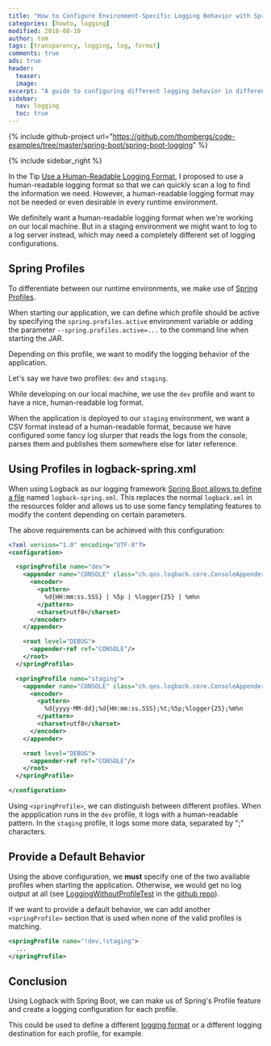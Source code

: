 ```yaml
---
title: "How to Configure Environment-Specific Logging Behavior with Spring Boot" 
categories: [howto, logging]
modified: 2018-08-10
author: tom
tags: [transparency, logging, log, format]
comments: true
ads: true
header:
  teaser: 
  image: 
excerpt: "A guide to configuring different logging behavior in different runtime environments."
sidebar:
  nav: logging
  toc: true
---
```


{% include github-project url="https://github.com/thombergs/code-examples/tree/master/spring-boot/spring-boot-logging" %}

{% include sidebar_right %}

In the Tip [Use a Human-Readable Logging Format](/logging-format), I proposed to use a human-readable logging format
so that we can quickly scan a log to find the information we need. However, a human-readable
logging format may not be needed or even desirable in every runtime environment. 

We definitely want a human-readable logging format when we're working on our local machine.
But in a staging environment we might want to log to a log server instead, which may
need a completely different set of logging configurations.

## Spring Profiles

To differentiate between our runtime environments, we make use 
of [Spring Profiles](https://docs.spring.io/spring-boot/docs/current/reference/html/boot-features-profiles.html).

When starting our application, we can define which profile should be active by specifying
the `spring.profiles.active` environment variable or adding the parameter 
`--spring.profiles.active=...` to the command line when starting the JAR.

Depending on this profile, we want to modify the logging behavior of the application. 

Let's say we have two profiles: `dev` and `staging`. 

While developing on our local
machine, we use the `dev` profile and 
want to have a nice, human-readable log format.

When the application is deployed to our `staging` environment, we want a CSV format
instead of a human-readable format, because we have configured some fancy log slurper that reads the logs from
the console, parses them and publishes them somewhere else for later reference. 

## Using Profiles in logback-spring.xml

When using Logback as our logging framework [Spring Boot allows to define a file](https://docs.spring.io/spring-boot/docs/current/reference/html/howto-logging.html#howto-configure-logback-for-logging) named `logback-spring.xml`. This replaces
the normal `logback.xml` in the resources folder and allows 
us to use some fancy templating features to
modify the content depending on certain parameters.

The above requirements can be achieved with this configuration:

```xml
<?xml version="1.0" encoding="UTF-8"?>
<configuration>

  <springProfile name="dev">
    <appender name="CONSOLE" class="ch.qos.logback.core.ConsoleAppender">
      <encoder>
        <pattern>
          %d{HH:mm:ss.SSS} | %5p | %logger{25} | %m%n
        </pattern>
        <charset>utf8</charset>
      </encoder>
    </appender>

    <root level="DEBUG">
      <appender-ref ref="CONSOLE"/>
    </root>
  </springProfile>

  <springProfile name="staging">
    <appender name="CONSOLE" class="ch.qos.logback.core.ConsoleAppender">
      <encoder>
        <pattern>
          %d{yyyy-MM-dd};%d{HH:mm:ss.SSS};%t;%5p;%logger{25};%m%n
        </pattern>
        <charset>utf8</charset>
      </encoder>
    </appender>

    <root level="DEBUG">
      <appender-ref ref="CONSOLE"/>
    </root>
  </springProfile>

</configuration>
```

Using `<springProfile>`, we can distinguish between different profiles. When the appplication
runs in the `dev` profile, it logs with a human-readable pattern. In the `staging` profile,
it logs some more data, separated by ";" characters.

## Provide a Default Behavior

Using the above configuration, we **must** specify one of the two available profiles
when starting the application. Otherwise, we would get no log output at all (see [LoggingWithoutProfileTest](https://github.com/thombergs/code-examples/blob/master/spring-boot/spring-boot-logging/src/test/java/io/reflectoring/springbootlogging/LoggingWithoutProfileTest.java)
in the [github repo](https://github.com/thombergs/code-examples/tree/master/spring-boot/spring-boot-logging)).

If we want to provide a default behavior, we can add another `<springProfile>` section
that is used when none of the valid profiles is matching.

```xml
<springProfile name="!dev,!staging">
  ...
</springProfile>
```

## Conclusion

Using Logback with Spring Boot, we can make us of Spring's Profile feature and create 
a logging configuration for each profile. 

This could be used to define a different [logging format](/logging-format) or a 
different logging destination for each profile, for example.  

 

 
